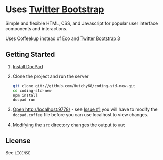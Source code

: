 # Uses [Twitter Bootstrap](http://getbootstrap.com/)

Simple and flexible HTML, CSS, and Javascript for popular user interface components and interactions.

Uses Coffeekup instead of Eco and [Twitter Bootstrap 3](http://getbootstrap.com/getting-started/#migration)

## Getting Started

1. [Install DocPad](https://github.com/bevry/docpad)

1. Clone the project and run the server

	``` bash
	git clone git://github.com/Hutchy68/coding-std-new.git
	cd coding-std-new
	npm install
	docpad run
	```

1. [Open http://localhost:9778/](http://localhost:9778/) - see [Issue #1](https://github.com/Hutchy68/coding-std-new/issues/1) you will have to modify the `docpad.coffee` file before you can use localhost to view changes.

1. Modifying the `src` directory changes the output to `out`

## License

See `LICENSE`
